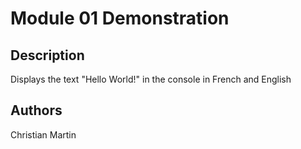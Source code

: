 # Module 01 Demonstration

## Description
Displays the text "Hello World!" in the console in French and English

## Authors
Christian Martin